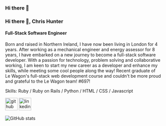 ### Hi there 👋

### Hi there 👋, Chris Hunter
#### Full-Stack Software Engineer
Born and raised in Northern Ireland, I have now been living in London for 4 years. After working as a mechanical engineer and energy assessor for 8 years, I have embarked on a new journey to become a full-stack software developer. With a passion for technology, problem solving and collaborative working, I am keen to start my new career as a developer and enhance my skills, while meeting some cool people along the way! Recent graduate of Le Wagon's full-stack web development course and couldn't be more proud and grateful to the Le Wagon team! #697!

Skills: Ruby / Ruby on Rails / Python / HTML / CSS / Javascript



[<img src='https://cdn.jsdelivr.net/npm/simple-icons@3.0.1/icons/github.svg' alt='github' height='40'>](https://github.com/chriswhunter89)  [<img src='https://cdn.jsdelivr.net/npm/simple-icons@3.0.1/icons/linkedin.svg' alt='linkedin' height='40'>](https://www.linkedin.com/in/chris-hunter89/)  

![GitHub stats](https://github-readme-stats.vercel.app/api?username=chriswhunter89&show_icons=true)  



<!--
**chriswhunter89/chriswhunter89** is a ✨ _special_ ✨ repository because its `README.md` (this file) appears on your GitHub profile.

Here are some ideas to get you started:

- 🔭 I’m currently working on ...
- 🌱 I’m currently learning ...
- 👯 I’m looking to collaborate on ...
- 🤔 I’m looking for help with ...
- 💬 Ask me about ...
- 📫 How to reach me: ...
- 😄 Pronouns: ...
- ⚡ Fun fact: ...
-->
